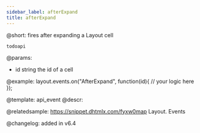 ```yaml
---
sidebar_label: afterExpand
title: afterExpand
---          
```


@short: fires after expanding a Layout cell

```todoapi ```

@params:
- id		string		the id of a cell

@example:
layout.events.on("AfterExpand", function(id){
	// your logic here
});


@template: api_event
@descr:

@relatedsample: https://snippet.dhtmlx.com/fyxw0map	Layout. Events

@changelog:
added in v6.4


